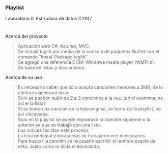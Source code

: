 ### Playlist  
Laboratorio 0. Estructura de datos II 2017  
#  
Acerca del proyecto  
>Aplicación web C#: Asp.net, MVC.  
>Se instaló taglib por medio de la consola de paquetes NuGet con el comando "Instal-Package taglib".  
>Se agregó una referencia COM: Windows media player (WMPlib).  
>Se basa en listas y diccionarios  
  
Acerca de su uso  
>Es necesario saber que solo acepta canciones menores a 3MB, de lo contrario generará error.  
>Solo se pueden subir de 2 a 3 canciones a la vez. (en el examinar, no así el la lista).  
>Si se borra una canción de la lista original, se borra de la playlist, no así visceversa.  
>Solo en la playlist se puede reproducir la canción siguiente o la anterior ya que se trabajó con una lista.  
Los indices facilitan este proceso.  
>La lista principal y búsquedas se trabajaron con diccionarios.  
>Para buscar la canción es necesario escribir el nombre exacto de esta. Justo como lo dicta el enunciado.  
